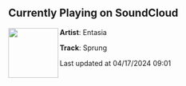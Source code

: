 ## Currently Playing on SoundCloud

[<img align="left" width="100" src="https://i1.sndcdn.com/artworks-c7sIfEOyRHpq2aZM-wHr37g-t500x500.jpg">](https://soundcloud.com/entasiaaa/sprung)

**Artist**: Entasia 

**Track**: Sprung

Last updated at 04/17/2024 09:01
